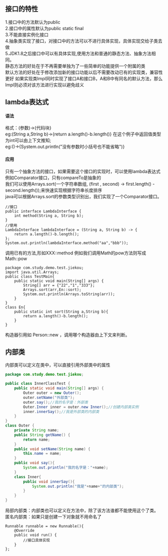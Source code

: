 ## 接口的特性
1.接口中的方法默认为public<br/>
2.接口中的属性默认为public static final<br/>
3.不能直接实例化接口<br/>
4.抽象类实现了接口，对接口中的方法可以不进行具体实现，具体实现交给子类去做<br/>
5.JDK1.8之后接口中可以有具体实现,使用方法和普通的静态方法、抽象方法相同。<br/>
静态方法的好处在于不再需要单独为了一些简单的功能提供一个附属的类<br/>
默认方法的好处在于修改添加新的接口功能以后不需要改动已有的实现类，兼容性更好
如果实现类Impl同时实现了接口A和接口B，A和B中有同名的默认方法，那么Impl则必须对该方法进行实现以避免歧义
## lambda表达式
#### 语法
格式：(参数)->{代码块}
<br/>eg:(String a,String b)->{return a.length()-b.length()}
  在这个例子中返回值类型为int可以由上下文推知;
<br/>eg:()->{System.out.println("没有参数时小括号也不能省略")}
#### 应用
只有一个抽象方法的接口，如果需要这个接口的实现时，可以使用lambda表达式<br/>
例如Comparator接口，只有compareTo是抽象的<br/>
我们可以使用Arrays.sort(一个字符串数组, (first , second) -> first.length() - second.length());来快速实现根据字符串长度排序<br/>
java可以根据Arrays.sort的参数类型识别出，我们实现了一个Comparator接口。

```
//接口
public interface LambdaInterface {
    int method(String a, String b);
}
//使用
LambdaInterface lambdaInterface = (String a, String b) -> {
    return a.length()-b.length();
};
System.out.println(lambdaInterface.method("aa","bbb"));
```
调用已有的方法,形如XXX::method
例如我们调用Math的pow方法则写成 Math::pow 
```
package com.study.demo.test.jiekou;
import java.util.Arrays;
public class TestMain{
    public static void main(String[] args) {
        String[] arr = {"22","1","333"};
        Arrays.sort(arr,En::sort);
        System.out.println(Arrays.toString(arr));
    }
}
class En{
    public static int sort(String a,String b){
        return a.length()-b.length();
    }
}
```
构造器引用如 Person::new ，调用哪个构造器由上下文来判断。
## 内部类
内部类可以定义在类中，可以直接引用外部类中的属性
```java
package com.study.demo.test.jiekou;

public class InnerClassTest {
    public static void main(String[] args) {
        Outer outer = new Outer();
        outer.setName("外部类");
        outer.say();//我的名字是：外部类
        Outer.Inner inner = outer.new Inner();//创建内部类实例
        inner.innerSay();//我是外部类的内部类
    }
}
class Outer {
    private String name;
    public String getName() {
        return name;
    }
    public void setName(String name) {
        this.name = name;
    }
    public void say(){
        System.out.println("我的名字是："+name);
    }
    class Inner{
        public void innerSay(){
            System.out.println("我是"+name+"的内部类");
        }
    }
}
```
局部内部类：内部类也可以定义在方法中，除了该方法谁都不能使用这个了类。<br/>
匿名内部类：如果只是创建一下对象就不用命名了
```
Runnable runnable = new Runnable(){
    @Override
    public void run() {
        //接口具体实现
    }
};
```

